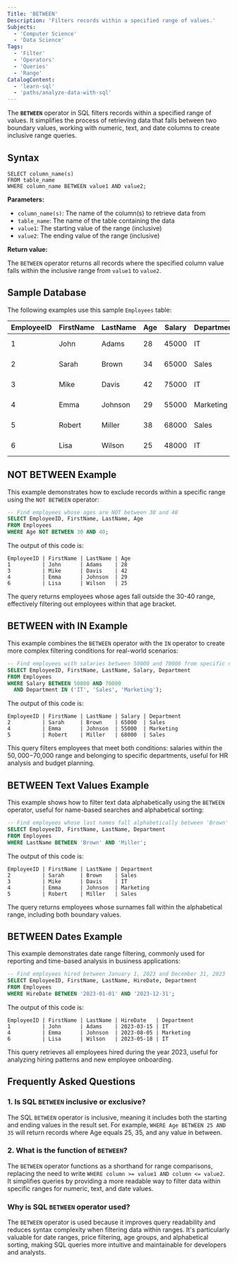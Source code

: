 ```yaml
---
Title: 'BETWEEN'
Description: 'Filters records within a specified range of values.'
Subjects:
  - 'Computer Science'
  - 'Data Science'
Tags:
  - 'Filter'
  - 'Operators'
  - 'Queries'
  - 'Range'
CatalogContent:
  - 'learn-sql'
  - 'paths/analyze-data-with-sql'
---
```


The **`BETWEEN`** operator in SQL filters records within a specified range of values. It simplifies the process of retrieving data that falls between two boundary values, working with numeric, text, and date columns to create inclusive range queries.

## Syntax

```pseudo
SELECT column_name(s)
FROM table_name
WHERE column_name BETWEEN value1 AND value2;
```

**Parameters:**

- `column_name(s)`: The name of the column(s) to retrieve data from
- `table_name`: The name of the table containing the data
- `value1`: The starting value of the range (inclusive)
- `value2`: The ending value of the range (inclusive)

**Return value:**

The `BETWEEN` operator returns all records where the specified column value falls within the inclusive range from `value1` to `value2`.

## Sample Database

The following examples use this sample `Employees` table:

| EmployeeID | FirstName | LastName | Age | Salary | Department | HireDate   |
| ---------- | --------- | -------- | --- | ------ | ---------- | ---------- |
| 1          | John      | Adams    | 28  | 45000  | IT         | 2023-03-15 |
| 2          | Sarah     | Brown    | 34  | 65000  | Sales      | 2022-07-10 |
| 3          | Mike      | Davis    | 42  | 75000  | IT         | 2021-01-20 |
| 4          | Emma      | Johnson  | 29  | 55000  | Marketing  | 2023-08-05 |
| 5          | Robert    | Miller   | 38  | 68000  | Sales      | 2022-11-12 |
| 6          | Lisa      | Wilson   | 25  | 48000  | IT         | 2023-05-18 |

## NOT BETWEEN Example

This example demonstrates how to exclude records within a specific range using the `NOT BETWEEN` operator:

```sql
-- Find employees whose ages are NOT between 30 and 40
SELECT EmployeeID, FirstName, LastName, Age
FROM Employees
WHERE Age NOT BETWEEN 30 AND 40;
```

The output of this code is:

```shell
EmployeeID | FirstName | LastName | Age
1          | John      | Adams    | 28
3          | Mike      | Davis    | 42
4          | Emma      | Johnson  | 29
6          | Lisa      | Wilson   | 25
```

The query returns employees whose ages fall outside the 30-40 range, effectively filtering out employees within that age bracket.

## BETWEEN with IN Example

This example combines the `BETWEEN` operator with the `IN` operator to create more complex filtering conditions for real-world scenarios:

```sql
-- Find employees with salaries between 50000 and 70000 from specific departments
SELECT EmployeeID, FirstName, LastName, Salary, Department
FROM Employees
WHERE Salary BETWEEN 50000 AND 70000
  AND Department IN ('IT', 'Sales', 'Marketing');
```

The output of this code is:

```shell
EmployeeID | FirstName | LastName | Salary | Department
2          | Sarah     | Brown    | 65000  | Sales
4          | Emma      | Johnson  | 55000  | Marketing
5          | Robert    | Miller   | 68000  | Sales
```

This query filters employees that meet both conditions: salaries within the $50,000-$70,000 range and belonging to specific departments, useful for HR analysis and budget planning.

## BETWEEN Text Values Example

This example shows how to filter text data alphabetically using the `BETWEEN` operator, useful for name-based searches and alphabetical sorting:

```sql
-- Find employees whose last names fall alphabetically between 'Brown' and 'Miller'
SELECT EmployeeID, FirstName, LastName, Department
FROM Employees
WHERE LastName BETWEEN 'Brown' AND 'Miller';
```

The output of this code is:

```shell
EmployeeID | FirstName | LastName | Department
2          | Sarah     | Brown    | Sales
3          | Mike      | Davis    | IT
4          | Emma      | Johnson  | Marketing
5          | Robert    | Miller   | Sales
```

The query returns employees whose surnames fall within the alphabetical range, including both boundary values.

## BETWEEN Dates Example

This example demonstrates date range filtering, commonly used for reporting and time-based analysis in business applications:

```sql
-- Find employees hired between January 1, 2023 and December 31, 2023
SELECT EmployeeID, FirstName, LastName, HireDate, Department
FROM Employees
WHERE HireDate BETWEEN '2023-01-01' AND '2023-12-31';
```

The output of this code is:

```shell
EmployeeID | FirstName | LastName | HireDate   | Department
1          | John      | Adams    | 2023-03-15 | IT
4          | Emma      | Johnson  | 2023-08-05 | Marketing
6          | Lisa      | Wilson   | 2023-05-18 | IT
```

This query retrieves all employees hired during the year 2023, useful for analyzing hiring patterns and new employee onboarding.

## Frequently Asked Questions

### 1. Is SQL `BETWEEN` inclusive or exclusive?

The SQL `BETWEEN` operator is inclusive, meaning it includes both the starting and ending values in the result set. For example, `WHERE Age BETWEEN 25 AND 35` will return records where Age equals 25, 35, and any value in between.

### 2. What is the function of `BETWEEN`?

The `BETWEEN` operator functions as a shorthand for range comparisons, replacing the need to write `WHERE column >= value1 AND column <= value2`. It simplifies queries by providing a more readable way to filter data within specific ranges for numeric, text, and date values.

### Why is SQL `BETWEEN` operator used?

The `BETWEEN` operator is used because it improves query readability and reduces syntax complexity when filtering data within ranges. It's particularly valuable for date ranges, price filtering, age groups, and alphabetical sorting, making SQL queries more intuitive and maintainable for developers and analysts.
